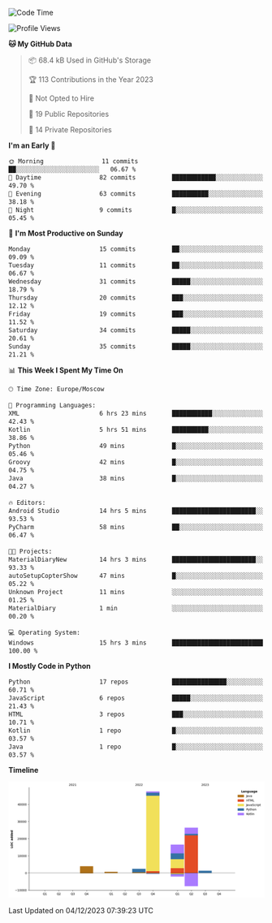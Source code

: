 <!--START_SECTION:waka-->
![Code Time](http://img.shields.io/badge/Code%20Time-155%20hrs%2047%20mins-blue)

![Profile Views](http://img.shields.io/badge/Profile%20Views-0-blue)

**🐱 My GitHub Data** 

> 📦 68.4 kB Used in GitHub's Storage 
 > 
> 🏆 113 Contributions in the Year 2023
 > 
> 🚫 Not Opted to Hire
 > 
> 📜 19 Public Repositories 
 > 
> 🔑 14 Private Repositories 
 > 
**I'm an Early 🐤** 

```text
🌞 Morning                11 commits          ██░░░░░░░░░░░░░░░░░░░░░░░   06.67 % 
🌆 Daytime                82 commits          ████████████░░░░░░░░░░░░░   49.70 % 
🌃 Evening                63 commits          ██████████░░░░░░░░░░░░░░░   38.18 % 
🌙 Night                  9 commits           █░░░░░░░░░░░░░░░░░░░░░░░░   05.45 % 
```
📅 **I'm Most Productive on Sunday** 

```text
Monday                   15 commits          ██░░░░░░░░░░░░░░░░░░░░░░░   09.09 % 
Tuesday                  11 commits          ██░░░░░░░░░░░░░░░░░░░░░░░   06.67 % 
Wednesday                31 commits          █████░░░░░░░░░░░░░░░░░░░░   18.79 % 
Thursday                 20 commits          ███░░░░░░░░░░░░░░░░░░░░░░   12.12 % 
Friday                   19 commits          ███░░░░░░░░░░░░░░░░░░░░░░   11.52 % 
Saturday                 34 commits          █████░░░░░░░░░░░░░░░░░░░░   20.61 % 
Sunday                   35 commits          █████░░░░░░░░░░░░░░░░░░░░   21.21 % 
```


📊 **This Week I Spent My Time On** 

```text
🕑︎ Time Zone: Europe/Moscow

💬 Programming Languages: 
XML                      6 hrs 23 mins       ███████████░░░░░░░░░░░░░░   42.43 % 
Kotlin                   5 hrs 51 mins       ██████████░░░░░░░░░░░░░░░   38.86 % 
Python                   49 mins             █░░░░░░░░░░░░░░░░░░░░░░░░   05.46 % 
Groovy                   42 mins             █░░░░░░░░░░░░░░░░░░░░░░░░   04.75 % 
Java                     38 mins             █░░░░░░░░░░░░░░░░░░░░░░░░   04.27 % 

🔥 Editors: 
Android Studio           14 hrs 5 mins       ███████████████████████░░   93.53 % 
PyCharm                  58 mins             ██░░░░░░░░░░░░░░░░░░░░░░░   06.47 % 

🐱‍💻 Projects: 
MaterialDiaryNew         14 hrs 3 mins       ███████████████████████░░   93.33 % 
autoSetupCopterShow      47 mins             █░░░░░░░░░░░░░░░░░░░░░░░░   05.22 % 
Unknown Project          11 mins             ░░░░░░░░░░░░░░░░░░░░░░░░░   01.25 % 
MaterialDiary            1 min               ░░░░░░░░░░░░░░░░░░░░░░░░░   00.20 % 

💻 Operating System: 
Windows                  15 hrs 3 mins       █████████████████████████   100.00 % 
```

**I Mostly Code in Python** 

```text
Python                   17 repos            ███████████████░░░░░░░░░░   60.71 % 
JavaScript               6 repos             █████░░░░░░░░░░░░░░░░░░░░   21.43 % 
HTML                     3 repos             ███░░░░░░░░░░░░░░░░░░░░░░   10.71 % 
Kotlin                   1 repo              █░░░░░░░░░░░░░░░░░░░░░░░░   03.57 % 
Java                     1 repo              █░░░░░░░░░░░░░░░░░░░░░░░░   03.57 % 
```



**Timeline**

![Lines of Code chart](https://raw.githubusercontent.com/Adlemex/Adlemex/main/assets/bar_graph.png)


 Last Updated on 04/12/2023 07:39:23 UTC
<!--END_SECTION:waka-->

